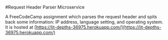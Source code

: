 #Request Header Parser Microservice

A FreeCodeCamp assignment which parses the request header and spits back some
information: IP address, language setting, and operating system. It is hosted at
[https://lit-depths-36975.herokuapp.com/](https://lit-depths-36975.herokuapp.com/)